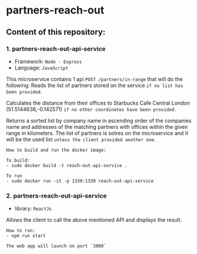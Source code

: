 # partners-reach-out

## Content of this repository:

### 1. partners-reach-out-api-service
- Framework: `Node - Express`
- Language: `JavaScript`

This microservice contains 1 api `POST /partners/in-range` that will do the following:
Reads the list of partners stored on the service `if no list has been provided`.

Calculates the distance from their offices to Starbucks Cafe Central London (51.5144636,-0.142571) `if no other coordinates have been provided`.

Returns a sorted list by company name in ascending order of the companies name and addresses of the matching partners with offices within the given range in kilometers.
The list of partners is sotres on the microservice and it will be the used list `unless the client provided another one`.

```
How to build and run the docker image:

To build:
- sudo docker build -t reach-out-api-service .

To run
- sudo docker run -it -p 1330:1330 reach-out-api-service
```


### 2. partners-reach-out-api-service
- library: `ReactJs`

Allows the client to call the above mentioned API and displays the result.

```
How to run:
- npm run start

The web app will launch on port `3000`
```

